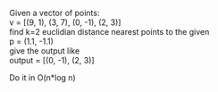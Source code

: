 Given a vector of points:  
v = [(9, 1), (3, 7), (0, -1), (2, 3)]  
find k=2 euclidian distance nearest points to the given  
p = (1.1, -1.1)  
give the output like  
output = [(0, -1), (2, 3)]

Do it in O(n*log n)

